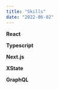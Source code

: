 ```yaml
---
title: "Skills"
date: "2022-06-02"
---
```


**React**

**Typescript**

**Next.js**

**XState**

**GraphQL**
